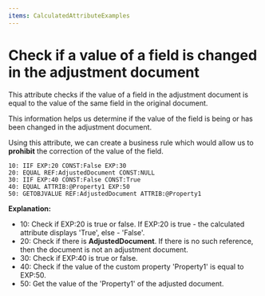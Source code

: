 ```yaml
---
items: CalculatedAttributeExamples
---
```


# Check if a value of a field is changed in the adjustment document

This attribute checks if the value of a field in the adjustment document is equal to the value of the same field in the original document.

This information helps us determine if the value of the field is being or has been changed in the adjustment document. 

Using this attribute, we can create a business rule which would allow us to **prohibit** the correction of the value of the field.

```
10: IIF EXP:20 CONST:False EXP:30
20: EQUAL REF:AdjustedDocument CONST:NULL                                  
30: IIF EXP:40 CONST:False CONST:True      
40: EQUAL ATTRIB:@Property1 EXP:50                              
50: GETOBJVALUE REF:AdjustedDocument ATTRIB:@Property1                     
```

**Explanation:**

- 10: Check if EXP:20 is true or false. If EXP:20 is true - the calculated attribute displays 'True', else - 'False'.
- 20: Check if there is **AdjustedDocument**. If there is no such reference, then the document is not an adjustment document.
- 30: Check if EXP:40 is true or false.
- 40: Check if the value of the custom property 'Property1' is equal to EXP:50.
- 50: Get the value of the 'Property1' of the adjusted document.
